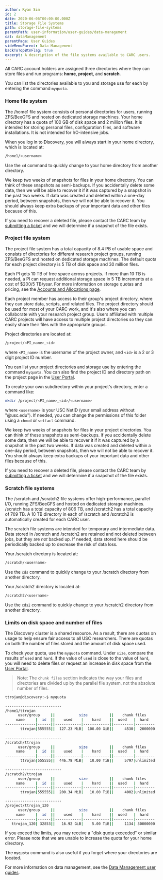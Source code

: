 ```yaml
---
author: Ryan Sim
id: 2
date: 2020-06-06T00:00:00.000Z
title: Storage File Systems
path: storage-file-systems
parentPath: user-information/user-guides/data-management
cat: dataManagement
parentPage: User Guides
sideMenuParent: Data Management
backToTopBtnFlag: true
excerpt: A description of the file systems available to CARC users.
---
```


All CARC account holders are assigned three directories where they can store files and run programs: **home**, **project**, and **scratch**.

You can list the directories available to you and storage use for each by entering the command `myquota`.

### Home file system

The /home1 file system consists of personal directories for users, running ZFS/BeeGFS and hosted on dedicated storage machines. Your home directory has a quota of 100 GB of disk space and 2 million files. It is intended for storing personal files, configuration files, and software installations. It is not intended for I/O-intensive jobs.

When you log in to Discovery, you will always start in your home directory, which is located at:

```sh
/home1/<username>
```

Use the `cd` command to quickly change to your home directory from another directory.

We keep two weeks of snapshots for files in your home directory. You can think of these snapshots as semi-backups. If you accidentally delete some data, then we will be able to recover it if it was captured by a snapshot in the past two weeks. If data was created and deleted within a one-day period, between snapshots, then we will not be able to recover it. You should always keep extra backups of your important data and other files because of this.

If you need to recover a deleted file, please contact the CARC team by [submitting a ticket](/user-information/ticket-submission) and we will determine if a snapshot of the file exists.

### Project file system

The project file system has a total capacity of 8.4 PB of usable space and consists of directories for different research project groups, running ZFS/BeeGFS and hosted on dedicated storage machines. The default quota for each project directory is 5 TB of disk space and 30 million files. 

Each PI gets 10 TB of free space across projects. If more than 10 TB is needed, a PI can request additional storage space in 5 TB increments at a cost of $200/5 TB/year. For more information on storage quotas and pricing, see the [Accounts and Allocations page](/user-information/accounts).

Each project member has access to their group's project directory, where they can store data, scripts, and related files. The project directory should be used for most of your CARC work, and it's also where you can collaborate with your research project group. Users affiliated with multiple CARC projects will have access to multiple project directories so they can easily share their files with the appropriate groups.

Project directories are located at:

```sh
/project/<PI_name>_<id>
```

where `<PI_name>` is the username of the project owner, and `<id>` is a 2 or 3 digit project ID number.

You can list your project directories and storage use by entering the command `myquota`. You can also find the project ID and directory path on the project page in the [User Portal](/user-information/user-guides/high-performance-computing/research-computing-user-portal).

To create your own subdirectory within your project's directory, enter a command like:

```sh
mkdir /project/<PI_name>_<id>/<username>
```

where `<username>` is your USC NetID (your email address without "@usc.edu"). If needed, you can change the permissions of this folder using a `chmod` or `setfacl` command.

We keep two weeks of snapshots for files in your project directories. You can think of these snapshots as semi-backups. If you accidentally delete some data, then we will be able to recover it if it was captured by a snapshot in the past two weeks. If data was created and deleted within a one-day period, between snapshots, then we will not be able to recover it. You should always keep extra backups of your important data and other files because of this.

If you need to recover a deleted file, please contact the CARC team by [submitting a ticket](/user-information/ticket-submission) and we will determine if a snapshot of the file exists.

### Scratch file systems

The /scratch and /scratch2 file systems offer high-performance, parallel I/O, running ZFS/BeeGFS and hosted on dedicated storage machines. /scratch has a total capacity of 806 TB, and /scratch2 has a total capacity of 709 TB. A 10 TB directory in each of /scratch and /scratch2 is automatically created for each CARC user.

The scratch file systems are intended for temporary and intermediate data. Data stored in /scratch and /scratch2 are retained and not deleted between jobs, but they are *not* backed up. If needed, data stored here should be periodically backed up to decrease the risk of data loss.

Your /scratch directory is located at:

```sh
/scratch/<username>
```

Use the `cds` command to quickly change to your /scratch directory from another directory.

Your /scratch2 directory is located at:

```sh
/scratch2/<username>
```

Use the `cds2` command to quickly change to your /scratch2 directory from another directory.

### Limits on disk space and number of files

The Discovery cluster is a shared resource. As a result, there are quotas on usage to help ensure fair access to all USC researchers. There are quotas on both the number of files stored and the amount of disk space used.

To check your quota, use the `myquota` command. Under `size`, compare the results of `used` and `hard`. If the value of `used` is close to the value of `hard`, you will need to delete files or request an increase in disk space from the [User Portal](/user-information/user-guides/high-performance-computing/research-computing-user-portal).

> Note: The `chunk files` section indicates the way your files and directories are divided up by the parallel file system, not the absolute number of files.

```sh
ttrojan@discovery:~$ myquota
  
--------------------------
/home1/ttrojan
      user/group     ||           size          ||    chunk files    
     name     |  id  ||    used    |    hard    ||  used   |  hard   
--------------|------||------------|------------||---------|---------
       ttrojan|555555||  127.23 MiB|  100.00 GiB||     4530|  2000000
         
--------------------------
/scratch/ttrojan
      user/group     ||           size          ||    chunk files    
     name     |  id  ||    used    |    hard    ||  used   |  hard   
--------------|------||------------|------------||---------|---------
       ttrojan|555555||  446.78 MiB|   10.00 TiB||     5797|unlimited
         
--------------------------
/scratch2/ttrojan
      user/group     ||           size          ||    chunk files    
     name     |  id  ||    used    |    hard    ||  used   |  hard   
--------------|------||------------|------------||---------|---------
       ttrojan|555555||  200.34 MiB|   10.00 TiB||     4002|unlimited

--------------------------
/project/ttrojan_120
      user/group     ||           size          ||    chunk files
     name     |  id  ||    used    |    hard    ||  used   |  hard
--------------|------||------------|------------||---------|---------
   ttrojan_120| 32853||   16.92 GiB|    5.00 TiB||     1134| 30000000
```

If you exceed the limits, you may receive a "disk quota exceeded" or similar error. Please note that we are unable to increase the quota for your home directory.

The `myquota` command is also useful if you forget where your directories are located.

For more information on data management, see the [Data Management user guides](/user-information/user-guides/data-management).
